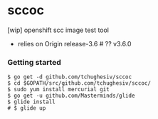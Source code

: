 # sccoc
[wip] openshift scc image test tool

 - relies on Origin release-3.6 # ?? v3.6.0

### Getting started

```shell
$ go get -d github.com/tchughesiv/sccoc
$ cd $GOPATH/src/github.com/tchughesiv/sccoc/
$ sudo yum install mercurial git
$ go get -u github.com/Masterminds/glide
$ glide install
# $ glide up
```

